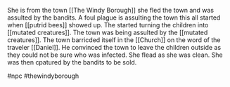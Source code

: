 She is from the town [[The Windy Borough]] she fled the town and was assulted by the bandits. A foul plague is assulting the town this all started when [[putrid bees]] showed up. The started turning the children into [[mutated creatures]]. The town was being assulted by the [[mutated creatures]]. The town barricded itself in the [[Church]] on the word of the traveler [[Daniel]]. He convinced the town to leave the children outside as they could not be sure who was infected. She flead as she was clean. She was then cpatured by the bandits to be sold.

#npc #thewindyborough